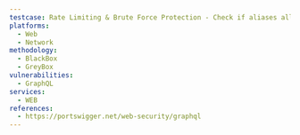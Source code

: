```yaml
---
testcase: Rate Limiting & Brute Force Protection - Check if aliases allow multiple operations in a single request to bypass per-request rate limits (e.g., duplicate login(code:…) fields with different aliases). Web (HTTP/HTTPS) service
platforms: 
  - Web
  - Network
methodology: 
  - BlackBox
  - GreyBox
vulnerabilities:
  - GraphQL
services:
  - WEB
references:
  - https://portswigger.net/web-security/graphql
---
```

